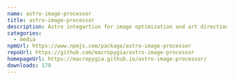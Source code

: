 ```yaml
---
name: astro-image-processor
title: astro-image-processor
description: Astro integartion for image optimization and art direction for static builds
categories:
  - media
npmUrl: https://www.npmjs.com/package/astro-image-processor
repoUrl: https://github.com/macropygia/astro-image-processor
homepageUrl: https://macropygia.github.io/astro-image-processor/
downloads: 179
---
```

